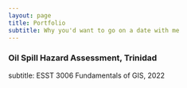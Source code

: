 ```yaml
---
layout: page
title: Portfolio
subtitle: Why you'd want to go on a date with me
---
```


### Oil Spill Hazard Assessment, Trinidad
subtitle: ESST 3006 Fundamentals of GIS, 2022
